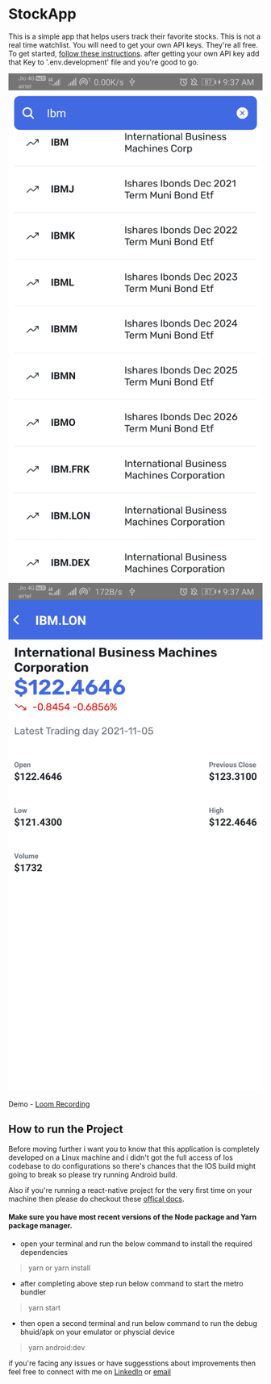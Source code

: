 # StockApp
This is a simple app that helps users track their favorite stocks. This is not a real time watchlist. You will need to get your own API keys. They're all free. To get started, [follow these instructions](https://www.alphavantage.co/support/#api-key).
after getting your own API key add that Key to '.env.development' file and you're good to go.

![Screenshot-2](https://github.com/priyanshu2000/StockApp/blob/main/src/assets/images/Screenshot_2.jpg)
![Screenshot-1](https://github.com/priyanshu2000/StockApp/blob/main/src/assets/images/Screenshot_1.jpg)

Demo - [Loom Recording](https://www.loom.com/share/a79b008d409a453aa7fd3a4a16843974)

## How to run the Project
Before moving further i want you to know that this application is completely developed on a Linux machine and i didn't got the full access of Ios codebase to do configurations so there's chances that the IOS build might going to break so please try running Android build.

Also if you're running a react-native project for the very first time on your machine then please do checkout these [offical docs](https://reactnative.dev/docs/environment-setup).

#### Make sure you have most recent versions of the Node package and Yarn package manager.

* open your terminal and run the below command to install the required dependencies

> yarn or yarn install

* after completing above step run below command to start the metro bundler

> yarn start

* then open a second terminal and run below command to run the debug bhuid/apk on your emulator or physcial device

> yarn android:dev

if you're facing any issues or have suggesstions about improvements then feel free to connect with me on [LinkedIn](https://www.linkedin.com/in/priyanshu-bhojane2000/) or [email](priyanshubhojane685@gmail.com)
